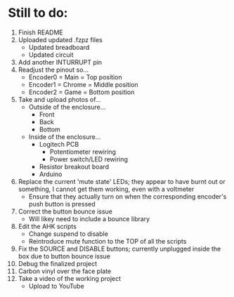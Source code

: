 # Still to do:

1) Finish README
2) Uploaded updated .fzpz files
    * Updated breadboard
    * Updated circuit
3) Add another INTURRUPT pin
4) Readjust the pinout so...
    * Encoder0 = Main = Top position
    * Encoder1 = Chrome = Middle position
    * Encoder2 = Game = Bottom position
5) Take and upload photos of...
    * Outside of the enclosure...
        - Front
        - Back
        - Bottom
    * Inside of the enclosure...
        - Logitech PCB 
            * Potentiometer rewiring
            * Power switch/LED rewiring
        - Resistor breakout board
        - Arduino
6) Replace the current 'mute state' LEDs; they appear to have burnt out or something, I cannot get them working, even with a voltmeter
    * Ensure that they actually turn on when the corresponding encoder's push button is pressed
7) Correct the button bounce issue
    * Will likey need to include a bounce library
8) Edit the AHK scripts
    * Change suspend to disable
    * Reintroduce mute function to the TOP of all the scripts
9) Fix the SOURCE and DISABLE buttons; currently unplugged inside the box due to button bounce issue
10) Debug the finalized project
11) Carbon vinyl over the face plate
12) Take a video of the working project
    * Upload to YouTube
